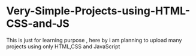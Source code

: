 # Very-Simple-Projects-using-HTML-CSS-and-JS
This is just for learning purpose , here by i am planning to upload many projects using only HTML,CSS and JavaScript

